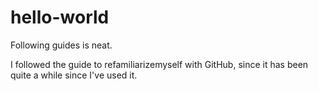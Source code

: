 # hello-world
Following guides is neat.

I followed the guide to refamiliarizemyself with GitHub, since it has been quite a while since I've used it.
